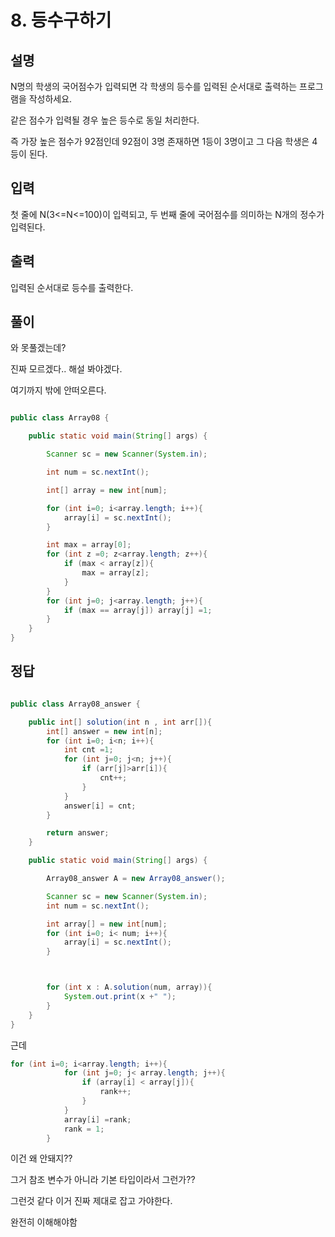 # 8. 등수구하기

## 설명

N명의 학생의 국어점수가 입력되면 각 학생의 등수를 입력된 순서대로 출력하는 프로그램을 작성하세요.

같은 점수가 입력될 경우 높은 등수로 동일 처리한다.

즉 가장 높은 점수가 92점인데 92점이 3명 존재하면 1등이 3명이고 그 다음 학생은 4등이 된다.


## 입력
첫 줄에 N(3<=N<=100)이 입력되고, 두 번째 줄에 국어점수를 의미하는 N개의 정수가 입력된다.


## 출력
입력된 순서대로 등수를 출력한다.

## 풀이

와 못풀겠는데? 

진짜 모르겠다.. 해설 봐야겠다.

여기까지 밖에 안떠오른다.

```java

public class Array08 {

    public static void main(String[] args) {

        Scanner sc = new Scanner(System.in);

        int num = sc.nextInt();

        int[] array = new int[num];

        for (int i=0; i<array.length; i++){
            array[i] = sc.nextInt();
        }

        int max = array[0];
        for (int z =0; z<array.length; z++){
            if (max < array[z]){
                max = array[z];
            }
        }
        for (int j=0; j<array.length; j++){
            if (max == array[j]) array[j] =1;
        }
    }
}

```

## 정답
```java

public class Array08_answer {

    public int[] solution(int n , int arr[]){
        int[] answer = new int[n];
        for (int i=0; i<n; i++){
            int cnt =1;
            for (int j=0; j<n; j++){
                if (arr[j]>arr[i]){
                    cnt++;
                }
            }
            answer[i] = cnt;
        }

        return answer;
    }

    public static void main(String[] args) {

        Array08_answer A = new Array08_answer();

        Scanner sc = new Scanner(System.in);
        int num = sc.nextInt();

        int array[] = new int[num];
        for (int i=0; i< num; i++){
            array[i] = sc.nextInt();
        }



        for (int x : A.solution(num, array)){
            System.out.print(x +" ");
        }
    }
}

```

근데
```java
for (int i=0; i<array.length; i++){
            for (int j=0; j< array.length; j++){
                if (array[i] < array[j]){
                    rank++;
                }
            }
            array[i] =rank;
            rank = 1;
        }
```

이건 왜 안돼지??

그거 참조 변수가 아니라 기본 타입이라서 그런가??

그런것 같다 이거 진짜 제대로 잡고 가야한다.

완전히 이해해야함

